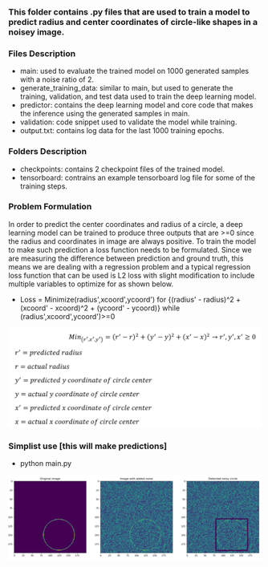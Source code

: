 ### This folder contains .py files that are used to train a model to predict radius and center coordinates of circle-like shapes in a noisey image.


### Files Description
* main: used to evaluate the trained model on 1000 generated samples with a noise ratio of 2.
* generate_training_data: similar to main, but used to generate the training, validation, and test data used to train the deep learning model.
* predictor: contains the deep learning model and core code that makes the inference using the generated samples in main.
* validation: code snippet used to validate the model while training.
* output.txt: contains log data for the last 1000 training epochs.

### Folders Description
* checkpoints: contains 2 checkpoint files of the trained model.
* tensorboard: contrains an example tensorboard log file for some of the training steps.

### Problem Formulation 
In order to predict the center coordinates and radius of a circle, a deep learning model can be trained to produce three outputs
that are >=0 since the radius and coordinates in image are always positive. To train the model to make such prediction a loss
function needs to be formulated. Since we are measuring the difference between prediction and ground truth, 
this means we are dealing with a regression problem and a typical regression loss function that can be used is L2 loss with slight
modification to include multiple variables to optimize for as shown below.
* Loss = Minimize(radius',xcoord',ycoord') for {(radius' - radius)^2 + (xcoord' - xcoord)^2  + (ycoord' - ycoord)} while (radius',xcoord',ycoord')>=0

![Loss Function](loss.png)

### Simplist use [this will make predictions]
* python main.py




![Example Detection](detected_circle.png)
